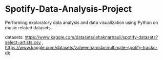 # Spotify-Data-Analysis-Project
Performing exploratory data analysis and data visualization using Python on music related datasets.

datasets: https://www.kaggle.com/datasets/lehaknarnauli/spotify-datasets?select=artists.csv , 
https://www.kaggle.com/datasets/zaheenhamidani/ultimate-spotify-tracks-db
